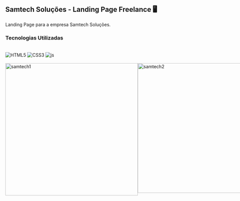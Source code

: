 ## Samtech Soluções - Landing Page Freelance 🖥️

Landing Page para a empresa Samtech Soluções.

### Tecnologias Utilizadas

<div style="display: inline_block"><br/>
    <img align="center" alt="HTML5"src="https://img.shields.io/badge/HTML5-E34F26?style=for-the-badge&logo=html5&logoColor=white"/>
    <img align="center" alt="CSS3"src="https://img.shields.io/badge/CSS3-1572B6?style=for-the-badge&logo=css3&logoColor=white"/>
    <img align="center" alt="js"src="https://img.shields.io/badge/JavaScript-F7DF1E?style=for-the-badge&logo=javascript&logoColor=black"/>
</div><br/>

<div style="display: flex"><br/>
<img align="center" alt="samtech1"src="https://github.com/muriloalvesx/LexWeb/assets/153781890/ff4a29d8-2f55-4a14-b9e3-9c7e3d542603)" width="413px"/>
<img align="center" alt="samtech2"src="https://github.com/muriloalvesx/LexWeb/assets/153781890/92c5c415-c436-4010-a2a2-ff47c86f2308" width="405px"/>
</div><br/>
